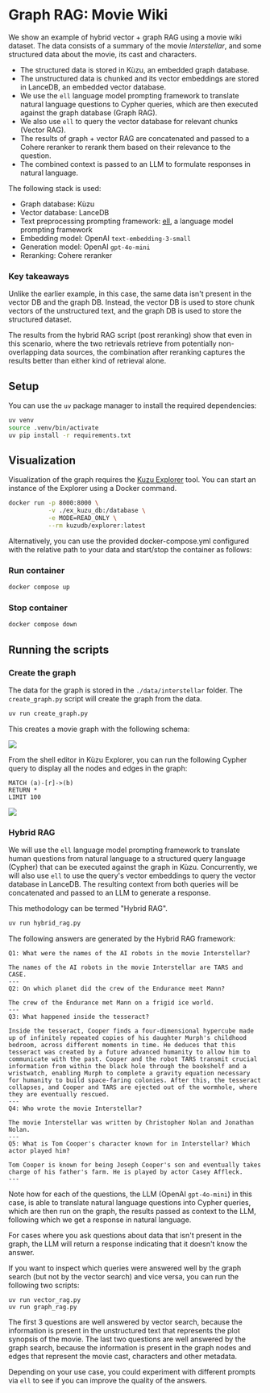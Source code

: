 # Graph RAG: Movie Wiki

We show an example of hybrid vector + graph RAG using a movie wiki dataset. The data consists of a
summary of the movie *Interstellar*, and some structured data about the movie, its cast and characters.

- The structured data is stored in Kùzu, an embedded graph database.
- The unstructured data is chunked and its vector embeddings are stored in LanceDB, an embedded vector database.
- We use the `ell` language model prompting framework to translate natural language questions to
Cypher queries, which are then executed against the graph database (Graph RAG).
- We also use `ell` to query the vector database for relevant chunks (Vector RAG).
- The results of graph + vector RAG are concatenated and passed to a Cohere reranker to rerank them based
on their relevance to the question.
- The combined context is passed to an LLM to formulate responses in natural language.

The following stack is used:

- Graph database: Kùzu
- Vector database: LanceDB
- Text preprocessing prompting framework: [ell](https://docs.ell.so/), a language model prompting framework
- Embedding model: OpenAI `text-embedding-3-small`
- Generation model: OpenAI `gpt-4o-mini`
- Reranking: Cohere reranker

### Key takeaways

Unlike the earlier example, in this case, the same data isn't present in the vector DB and the graph
DB. Instead, the vector DB is used to store chunk vectors of the unstructured text, and the graph DB
is used to store the structured dataset.

The results from the hybrid RAG script (post reranking) show that even in this scenario, where the
two retrievals retrieve from potentially non-overlapping data sources, the combination after reranking
captures the results better than either kind of retrieval alone.

## Setup

You can use the `uv` package manager to install the required dependencies:

```bash
uv venv
source .venv/bin/activate
uv pip install -r requirements.txt
```

## Visualization

Visualization of the graph requires the [Kuzu Explorer](https://github.com/kuzudb/explorer) tool.
You can start an instance of the Explorer using a Docker command.
```bash
docker run -p 8000:8000 \
           -v ./ex_kuzu_db:/database \
           -e MODE=READ_ONLY \
           --rm kuzudb/explorer:latest
```
Alternatively, you can use the provided docker-compose.yml configured with the relative path to your data and start/stop the container as follows:

### Run container

```bash
docker compose up
```

### Stop container

```bash
docker compose down
```

## Running the scripts

### Create the graph

The data for the graph is stored in the `./data/interstellar` folder. The `create_graph.py` script
will create the graph from the data.

```bash
uv run create_graph.py
```

This creates a movie graph with the following schema:

![](./assets/movie-schema.png)

From the shell editor in Kùzu Explorer, you can run the following Cypher query to display all the
nodes and edges in the graph:

```cypher
MATCH (a)-[r]->(b)
RETURN *
LIMIT 100
```

![](./assets/interstellar-graph.png)


### Hybrid RAG

We will use the `ell` language model prompting framework to translate human questions from natural
language to a structured query language (Cypher) that can be executed against the graph in Kùzu. Concurrently, we will also use `ell` to use the query's vector
embeddings to query the vector database in LanceDB. The resulting context from both queries will be concatenated and passed to an LLM to generate a response.

This methodology can be termed "Hybrid RAG".

```bash
uv run hybrid_rag.py
```

The following answers are generated by the Hybrid RAG framework:

```
Q1: What were the names of the AI robots in the movie Interstellar?

The names of the AI robots in the movie Interstellar are TARS and CASE.
---
Q2: On which planet did the crew of the Endurance meet Mann?

The crew of the Endurance met Mann on a frigid ice world.
---
Q3: What happened inside the tesseract?

Inside the tesseract, Cooper finds a four-dimensional hypercube made up of infinitely repeated copies of his daughter Murph's childhood bedroom, across different moments in time. He deduces that this tesseract was created by a future advanced humanity to allow him to communicate with the past. Cooper and the robot TARS transmit crucial information from within the black hole through the bookshelf and a wristwatch, enabling Murph to complete a gravity equation necessary for humanity to build space-faring colonies. After this, the tesseract collapses, and Cooper and TARS are ejected out of the wormhole, where they are eventually rescued.
---
Q4: Who wrote the movie Interstellar?

The movie Interstellar was written by Christopher Nolan and Jonathan Nolan.
---
Q5: What is Tom Cooper's character known for in Interstellar? Which actor played him?

Tom Cooper is known for being Joseph Cooper's son and eventually takes charge of his father's farm. He is played by actor Casey Affleck.
---
```

Note how for each of the questions, the LLM (OpenAI `gpt-4o-mini`) in this case, is able to translate
natural language questions into Cypher queries, which are then run on the graph, the results passed
as context to the LLM, following which we get a response in natural language.

For cases where you ask questions about data that isn't present in the graph, the LLM will return a
response indicating that it doesn't know the answer. 

If you want to inspect which queries were answered well by the graph search (but not by the vector search)
and vice versa, you can run the following two scripts:

```
uv run vector_rag.py
uv run graph_rag.py
```

The first 3 questions are well answered by vector search, because the information is present in the
unstructured text that represents the plot synopsis of the movie. The last two questions are well
answered by the graph search, because the information is present in the graph nodes and edges that
represent the movie cast, characters and other metadata.

Depending on your use case, you could experiment with different prompts via `ell` to see if you can
improve the quality of the answers.


